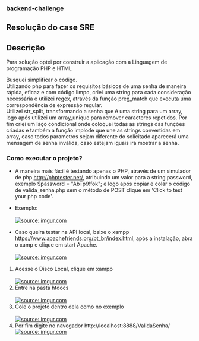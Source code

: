 ### backend-challenge
## Resolução do case SRE 

## Descrição

Para solução optei por construir a aplicação com a Linguagem de programação PHP e HTML 

Busquei simplificar o código.
<br>Utilizando php para fazer os requisitos básicos de uma senha de maneira rápida, eficaz e com código limpo, criei uma string para cada consideração necessária e utilizei regex, através da função preg_match que executa uma correspondência de expressão regular.
<br>Utilizei str_split, transformando a senha que é uma string para um array, logo após utilizei um array_unique para remover caracteres repetidos.
Por fim criei um laço condicional onde coloquei todas as strings das funções criadas e também a função implode que une as strings convertidas em array, caso todos parametros sejam diferente do solicitado aparecerá uma mensagem de senha inválida, caso estejam iguais irá mostrar a senha.

### Como executar o projeto?

- A maneira mais fácil é testando apenas o PHP, através de um simulador de php http://phptester.net/, atribuindo um valor para a string password, exemplo $password = "AbTp9!fok"; e logo após copiar e colar o código de valida_senha.php sem o método de POST clique em 'Click to test your php code'.
* Exemplo: <br><br>
<a href="https://imgur.com/rmfUT4M"><img src="https://i.imgur.com/rmfUT4M.png" title="source: imgur.com" /></a>

- Caso queira testar na API local, baixe o xampp https://www.apachefriends.org/pt_br/index.html, após a instalação, abra o xamp e clique em start Apache. <br><br>
<a href="https://imgur.com/pyufDNa"><img src="https://i.imgur.com/pyufDNa.png" title="source: imgur.com" /></a>
 1. Acesse o Disco Local, clique em xampp <br><br>
 <a href="https://imgur.com/YBHJNUO"><img src="https://i.imgur.com/YBHJNUO.png" title="source: imgur.com" /></a>
 2. Entre na pasta htdocs <br><br>
<a href="https://imgur.com/uYG17mz"><img src="https://i.imgur.com/uYG17mz.png" title="source: imgur.com" /></a>
3. Cole o projeto dentro dela como no exemplo<br><br>
<a href="https://imgur.com/HuqLCaz"><img src="https://i.imgur.com/HuqLCaz.png" title="source: imgur.com" /></a>
4. Por fim digite no navegador http://localhost:8888/ValidaSenha/
<a href="https://imgur.com/7ls4z2Q"><img src="https://i.imgur.com/7ls4z2Q.png" title="source: imgur.com" /></a>

